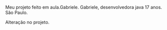 Meu projeto feito em aula.Gabriele.
Gabriele, desenvolvedora java 17 anos. São Paulo.

Alteração no projeto.
